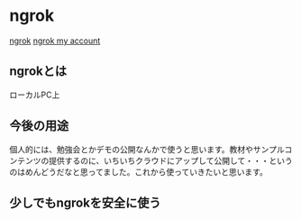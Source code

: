 # ngrok

[ngrok](https://qiita.com/mininobu/items/b45dbc70faedf30f484e)
[ngrok my account](https://dashboard.ngrok.com/get-started/your-authtoken)

## ngrokとは

ローカルPC上

## 今後の用途

個人的には、勉強会とかデモの公開なんかで使うと思います。教材やサンプルコンテンツの提供するのに、いちいちクラウドにアップして公開して・・・というのはめんどうだなと思ってました。これから使っていきたいと思います。

## 少しでもngrokを安全に使う